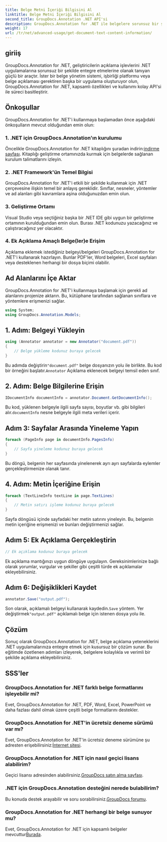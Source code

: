 ```yaml
---
title: Belge Metni İçeriği Bilgisini Al
linktitle: Belge Metni İçeriği Bilgisini Al
second_title: GroupDocs.Annotation .NET API'si
description: GroupDocs.Annotation for .NET ile belgelere sorunsuz bir şekilde açıklama ekleyin. Ek açıklama işlevlerini .NET uygulamalarınıza zahmetsizce entegre edin.
weight: 17
url: /tr/net/advanced-usage/get-document-text-content-information/
---
```

## giriiş
GroupDocs.Annotation for .NET, geliştiricilerin açıklama işlevlerini .NET uygulamalarına sorunsuz bir şekilde entegre etmelerine olanak tanıyan güçlü bir araçtır. İster bir belge yönetim sistemi, işbirliği platformu veya belge açıklaması gerektiren başka bir uygulama oluşturuyor olun, GroupDocs.Annotation for .NET, kapsamlı özellikleri ve kullanımı kolay API'si ile süreci basitleştirir.
## Önkoşullar
GroupDocs.Annotation for .NET'i kullanmaya başlamadan önce aşağıdaki önkoşulların mevcut olduğundan emin olun:
### 1. .NET için GroupDocs.Annotation'ın kurulumu
 Öncelikle GroupDocs.Annotation for .NET kitaplığını şuradan indirin:[indirme sayfası](https://releases.groupdocs.com/annotation/net/). Kitaplığı geliştirme ortamınızda kurmak için belgelerde sağlanan kurulum talimatlarını izleyin.
### 2. .NET Framework'ün Temel Bilgisi
GroupDocs.Annotation for .NET'i etkili bir şekilde kullanmak için .NET çerçevesine ilişkin temel bir anlayış gereklidir. Sınıflar, nesneler, yöntemler ve ad alanları gibi kavramlara aşina olduğunuzdan emin olun.
### 3. Geliştirme Ortamı
Visual Studio veya seçtiğiniz başka bir .NET IDE gibi uygun bir geliştirme ortamının kurulduğundan emin olun. Burası .NET kodunuzu yazacağınız ve çalıştıracağınız yer olacaktır.
### 4. Ek Açıklama Amaçlı Belge(ler)e Erişim
Açıklama eklemek istediğiniz belgeyi/belgeleri GroupDocs.Annotation for .NET'i kullanarak hazırlayın. Bunlar PDF'ler, Word belgeleri, Excel sayfaları veya desteklenen herhangi bir dosya biçimi olabilir.

## Ad Alanlarını İçe Aktar
GroupDocs.Annotation for .NET'i kullanmaya başlamak için gerekli ad alanlarını projenize aktarın. Bu, kütüphane tarafından sağlanan sınıflara ve yöntemlere erişmenizi sağlar.
```csharp
using System;
using GroupDocs.Annotation.Models;
```
## 1. Adım: Belgeyi Yükleyin
```csharp
using (Annotator annotator = new Annotator("document.pdf"))
{
    // Belge yükleme kodunuz buraya gelecek
}
```
 Bu adımda değiştirin`"document.pdf"` belge dosyanızın yolu ile birlikte. Bu kod bir örneğini başlatır.`Annotator` Açıklama eklenecek belgeyi temsil eden sınıf.
## 2. Adım: Belge Bilgilerine Erişin
```csharp
IDocumentInfo documentInfo = annotator.Document.GetDocumentInfo();
```
Bu kod, yüklenen belgeyle ilgili sayfa sayısı, boyutlar vb. gibi bilgileri alır.`documentInfo` nesne belgeyle ilgili meta verileri içerir.
## Adım 3: Sayfalar Arasında Yineleme Yapın
```csharp
foreach (PageInfo page in documentInfo.PagesInfo)
{
    // Sayfa yineleme kodunuz buraya gelecek
}
```
Bu döngü, belgenin her sayfasında yinelenerek ayrı ayrı sayfalarda eylemler gerçekleştirmenize olanak tanır.
## 4. Adım: Metin İçeriğine Erişin
```csharp
foreach (TextLineInfo textLine in page.TextLines)
{
    // Metin satırı işleme kodunuz buraya gelecek
}
```
Sayfa döngüsü içinde sayfadaki her metin satırını yineleyin. Bu, belgenin metin içeriğine erişmenizi ve bunları değiştirmenizi sağlar.
## Adım 5: Ek Açıklama Gerçekleştirin
```csharp
// Ek açıklama kodunuz buraya gelecek
```
Ek açıklama mantığınızı uygun döngüye uygulayın. Gereksinimlerinize bağlı olarak yorumlar, vurgular ve şekiller gibi çeşitli türde ek açıklamalar ekleyebilirsiniz.
## Adım 6: Değişiklikleri Kaydet
```csharp
annotator.Save("output.pdf");
```
 Son olarak, açıklamalı belgeyi kullanarak kaydedin.`Save` yöntem. Yer değiştirmek`"output.pdf"` açıklamalı belge için istenen dosya yolu ile.

## Çözüm
Sonuç olarak GroupDocs.Annotation for .NET, belge açıklama yeteneklerini .NET uygulamalarınıza entegre etmek için kusursuz bir çözüm sunar. Bu eğitimde özetlenen adımları izleyerek, belgelere kolaylıkla ve verimli bir şekilde açıklama ekleyebilirsiniz.
## SSS'ler
### GroupDocs.Annotation for .NET farklı belge formatlarını işleyebilir mi?
Evet, GroupDocs.Annotation for .NET, PDF, Word, Excel, PowerPoint ve daha fazlası dahil olmak üzere çeşitli belge formatlarını destekler.
### GroupDocs.Annotation for .NET'in ücretsiz deneme sürümü var mı?
 Evet, GroupDocs.Annotation for .NET'in ücretsiz deneme sürümüne şu adresten erişebilirsiniz:[İnternet sitesi](https://releases.groupdocs.com/).
### GroupDocs.Annotation for .NET için nasıl geçici lisans alabilirim?
 Geçici lisansı adresinden alabilirsiniz.[GroupDocs satın alma sayfası](https://purchase.groupdocs.com/temporary-license/).
### .NET için GroupDocs.Annotation desteğini nerede bulabilirim?
 Bu konuda destek arayabilir ve soru sorabilirsiniz.[GroupDocs forumu](https://forum.groupdocs.com/c/annotation/10).
### GroupDocs.Annotation for .NET herhangi bir belge sunuyor mu?
 Evet, GroupDocs.Annotation for .NET için kapsamlı belgeler mevcuttur[Burada](https://tutorials.groupdocs.com/annotation/net/).